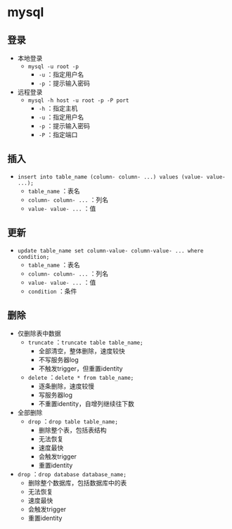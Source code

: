 # mysql

## 登录

- 本地登录
  - `mysql -u root -p`
    - `-u` ：指定用户名
    - `-p` ：提示输入密码
- 远程登录
  - `mysql -h host -u root -p -P port`
    - `-h` ：指定主机
    - `-u` ：指定用户名
    - `-p` ：提示输入密码
    - `-P` ：指定端口

## 插入

- `insert into table_name (column- column- ...)
  values (value- value- ...);`
  - `table_name` ：表名
  - `column- column- ...` ：列名
  - `value- value- ...` ：值

## 更新

- `update table_name set column-value- column-value- ...
   where condition;`
  - `table_name` ：表名
  - `column- column- ...` ：列名
  - `value- value- ...` ：值
  - `condition` ：条件

## 删除

- 仅删除表中数据
  - `truncate` ：`truncate table table_name;`
    - 全部清空，整体删除，速度较快
    - 不写服务器log
    - 不触发trigger，但重置identity
  - `delete` ：`delete * from table_name;`
    - 逐条删除，速度较慢
    - 写服务器log
    - 不重置identity，自增列继续往下数
- 全部删除
  - `drop` ：`drop table table_name;`
    - 删除整个表，包括表结构
    - 无法恢复
    - 速度最快
    - 会触发trigger
    - 重置identity
- `drop` ：`drop database database_name;`
  - 删除整个数据库，包括数据库中的表
  - 无法恢复
  - 速度最快
  - 会触发trigger
  - 重置identity
